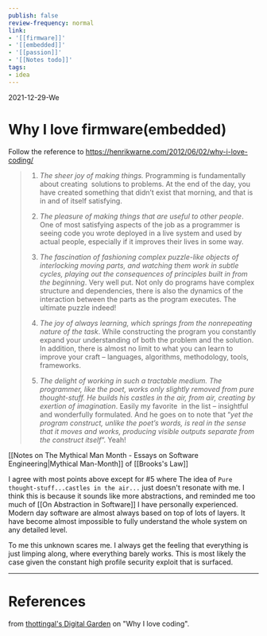 ```yaml
---
publish: false
review-frequency: normal
link:
- '[[firmware]]'
- '[[embedded]]'
- '[[passion]]'
- '[[Notes todo]]'
tags:
- idea
---
```

2021-12-29-We

# Why I love firmware(embedded)

Follow the reference to https://henrikwarne.com/2012/06/02/why-i-love-coding/
> 1. _The sheer joy of making things._ Programming is fundamentally about creating  solutions to problems. At the end of the day, you have created something that didn’t exist that morning, and that is in and of itself satisfying.
> 
> 2. _The pleasure of making things that are useful to other people_. One of most satisfying aspects of the job as a programmer is seeing code you wrote deployed in a live system and used by actual people, especially if it improves their lives in some way.
> 
> 3. _The fascination of fashioning complex puzzle-like objects of interlocking moving parts, and watching them work in subtle cycles, playing out the consequences of principles built in from the beginning_. Very well put. Not only do programs have complex structure and dependencies, there is also the dynamics of the interaction between the parts as the program executes. The ultimate puzzle indeed!
> 
> 4. _The joy of always learning, which springs from the nonrepeating nature of the task_. While constructing the program you constantly expand your understanding of both the problem and the solution. In addition, there is almost no limit to what you can learn to improve your craft – languages, algorithms, methodology, tools, frameworks.
> 
> 5. _The delight of working in such a tractable medium. The programmer, like the poet, works only slightly removed from pure thought-stuff. He builds his castles in the air, from air, creating by exertion of imagination_. Easily my favorite  in the list – insightful and wonderfully formulated. And he goes on to note that “_yet the program construct, unlike the poet’s words, is real in the sense that it moves and works, producing visible outputs separate from the construct itself_“. Yeah!

[[Notes on The Mythical Man Month - Essays on Software Engineering|Mythical Man-Month]] of [[Brooks's Law]]

I agree with most points above except for #5 where The idea of `Pure thought-stuff...castles in the air...`  just doesn't resonate with me. I think this is because it sounds like more abstractions, and reminded me too much of [[On Abstraction in Software]] I have personally experienced. Modern day software are almost always based on top of lots of layers. It have become almost impossible to fully understand the whole system on any detailed level.

To me this unknown scares me. I always get the feeling that everything is just limping along, where everything barely works. This is most likely the case given the constant high profile security exploit that is surfaced.

---
# References
from [thottingal's Digital Garden](https://docs.thottingal.in/self/coding)  on "Why I love coding".